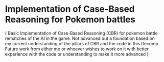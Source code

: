 # Implementation of Case-Based Reasoning for Pokemon battles
( Basic Implementation of Case-Based Reasoning (CBR) for pokemon battle rematches of the AI in the game. Not advanced but a foundation based on my current understanding of the pillars of CBR and the code in this Decomp. Future work from either me or whoever wishes to work on it with better experience with the code or understanding to make it more advanced )
